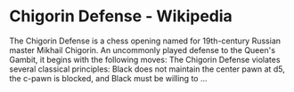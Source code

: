---
---

Chigorin Defense - Wikipedia
============================


The Chigorin Defense is a chess opening named for 19th-century Russian master Mikhail Chigorin. An uncommonly played defense to the Queen's Gambit, it begins with the following moves: The Chigorin Defense violates several classical principles: Black does not maintain the center pawn at d5, the c-pawn is blocked, and Black must be willing to ...